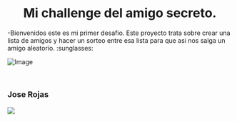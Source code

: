 <h1 align="center"> Mi challenge del amigo secreto. </h1>
-Bienvenidos este es mi primer desafio. Este proyecto trata sobre crear una lista de amigos y hacer un sorteo entre esa lista para que asi nos salga un amigo aleatorio. :sunglasses:

![Image](https://github.com/user-attachments/assets/951034b4-e6e7-4da0-9fc3-6e46d17df00d)
<h2 https://github.com/Joser040/Amigo-Secreto/blob/main/Primer-desafio/foto.jpg?raw=true width=115><br><sub>Jose Rojas</sub></h2>
<img src="https://avatars.githubusercontent.com/u/37356058?v=4"
